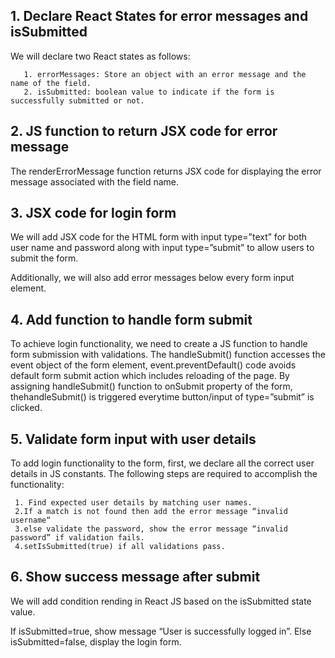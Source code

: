## 1. Declare React States for error messages and isSubmitted
   We will declare two React states as follows:

       1. errorMessages: Store an object with an error message and the name of the field.
       2. isSubmitted: boolean value to indicate if the form is successfully submitted or not.

## 2. JS function to return JSX code for error message
   The renderErrorMessage function returns JSX code for displaying the error message associated with the field name.
   
## 3. JSX code for login form
   We will add JSX code for the HTML form with input type=”text” for both user name and password along with input type=”submit” to allow users to submit the form.

   Additionally, we will also add error messages below every form input element.
   
## 4. Add function to handle form submit
   To achieve login functionality, we need to create a JS function to handle form submission with validations. The handleSubmit() function accesses the event object of      the form element, event.preventDefault() code avoids default form submit action which includes reloading of the page.
   By assigning handleSubmit() function to onSubmit property of the form, thehandleSubmit() is triggered everytime button/input of type=”submit” is clicked.
   
## 5. Validate form input with user details
   To add login functionality to the form, first, we declare all the correct user details in JS constants. The following steps are required to accomplish the                functionality:

     1. Find expected user details by matching user names.
     2.If a match is not found then add the error message “invalid username“
     3.else validate the password, show the error message “invalid password” if validation fails.
     4.setIsSubmitted(true) if all validations pass.
    
## 6. Show success message after submit
   We will add condition rending in React JS based on the isSubmitted state value.

   If isSubmitted=true, show message “User is successfully logged in”.
   Else isSubmitted=false, display the login form.
